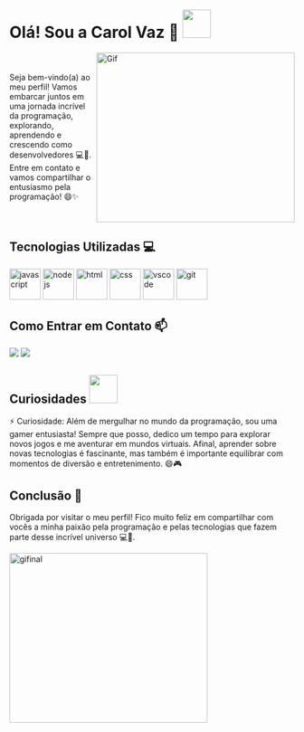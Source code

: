 # Olá! Sou a Carol Vaz 👋 <img src="https://media.tenor.com/BKA6WA2IvPUAAAAi/hi-there.gif" width="50"/>

<div style="display: flex; align-items: center;">
  <p style="flex: 1;">Seja bem-vindo(a) ao meu perfil! Vamos embarcar juntos em uma jornada incrível da programação, explorando, aprendendo e crescendo como desenvolvedores 💻🌟. Entre em contato e vamos compartilhar o entusiasmo pela programação! 😄✨</p>
  <img src="https://media.tenor.com/01liHPUMFooAAAAC/coraje-el-perro-cobarde-saludando-courage-the-cowardly-dog-smile-hi.gif" width="350" height="300" alt="Gif"/>
</div>

## Tecnologias Utilizadas 💻
<div style="display: inline-block;">
<img src="https://cdn.jsdelivr.net/gh/devicons/devicon/icons/javascript/javascript-original.svg" alt="javascript" width="55"/>
<img src="https://cdn.jsdelivr.net/gh/devicons/devicon/icons/nodejs/nodejs-original.svg" alt="nodejs" width="55"/>
<img src="https://cdn.jsdelivr.net/gh/devicons/devicon/icons/html5/html5-original.svg" alt="html" width="55"/>
<img src="https://cdn.jsdelivr.net/gh/devicons/devicon/icons/css3/css3-original.svg" alt="css" width="55"/>
<img src="https://cdn.jsdelivr.net/gh/devicons/devicon/icons/vscode/vscode-original.svg" alt="vscode" width="55"/>
<img src="https://cdn.jsdelivr.net/gh/devicons/devicon/icons/git/git-original.svg" alt="git" width="55"/>
</div>

## Como Entrar em Contato 📫
<div>
<a href="https://www.linkedin.com/in/caroline-v-b95019121/" target="_blank"><img src="https://img.shields.io/badge/-LinkedIn-%230077B5?style=for-the-badge&logo=linkedin&logoColor=white" target="_blank"></a>
<a href = "mailto:carolvaz98@gmail.com"><img src="https://img.shields.io/badge/Gmail-D14836?style=for-the-badge&logo=gmail&logoColor=white" target="_blank"></a>
</div>

## Curiosidades <img src="https://media.tenor.com/oxcXjvGW--YAAAAi/switch-cute.gif" width="50"/>

⚡ Curiosidade: Além de mergulhar no mundo da programação, sou uma gamer entusiasta! Sempre que posso, dedico um tempo para explorar novos jogos e me aventurar em mundos virtuais. Afinal, aprender sobre novas tecnologias é fascinante, mas também é importante equilibrar com momentos de diversão e entretenimento. 😄🎮

## Conclusão 🎉

Obrigada por visitar o meu perfil! Fico muito feliz em compartilhar com vocês a minha paixão pela programação e pelas tecnologias que fazem parte desse incrível universo 💻🌟.

<div>
  <img src="https://media.tenor.com/7pe_prgmBT4AAAAC/cat-black-cat.gif" width="350" height="300" alt="gifinal"/>
</div>


